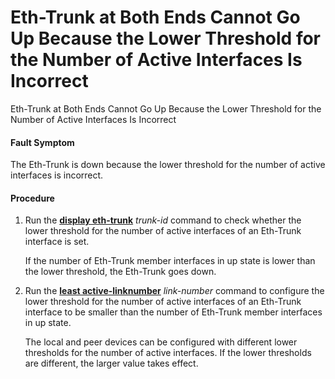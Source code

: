 Eth-Trunk at Both Ends Cannot Go Up Because the Lower Threshold for the Number of Active Interfaces Is Incorrect
================================================================================================================

Eth-Trunk at Both Ends Cannot Go Up Because the Lower Threshold for the Number of Active Interfaces Is Incorrect

#### Fault Symptom

The Eth-Trunk is down because the lower threshold for the number of active interfaces is incorrect.


#### Procedure

1. Run the [**display eth-trunk**](cmdqueryname=display+eth-trunk) *trunk-id* command to check whether the lower threshold for the number of active interfaces of an Eth-Trunk interface is set.
   
   If the number of Eth-Trunk member interfaces in up state is lower than the lower threshold, the Eth-Trunk goes down.
2. Run the [**least active-linknumber**](cmdqueryname=least+active-linknumber) *link-number* command to configure the lower threshold for the number of active interfaces of an Eth-Trunk interface to be smaller than the number of Eth-Trunk member interfaces in up state.
   
   The local and peer devices can be configured with different lower thresholds for the number of active interfaces. If the lower thresholds are different, the larger value takes effect.